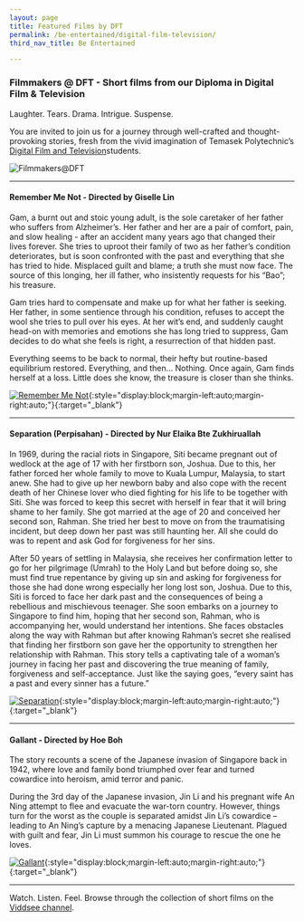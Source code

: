 ```yaml
---
layout: page
title: Featured Films by DFT
permalink: /be-entertained/digital-film-television/
third_nav_title: Be Entertained

---
```

### Filmmakers @ DFT - Short films from our Diploma in Digital Film & Television ###
Laughter. Tears. Drama. Intrigue. Suspense.

You are invited to join us for a journey through well-crafted and thought-provoking stories, fresh from the vivid imagination of Temasek Polytechnic’s <a href="https://www.viddsee.com/channel/filmmakersdft" target="_blank">Digital Film and Television</a>students.

![Filmmakers@DFT]({{site.baseurl}}/images/DFTBanner.jpg)

---
#### Remember Me Not - Directed by Giselle Lin
Gam, a burnt out and stoic young adult, is the sole caretaker of her father who suffers from Alzheimer’s. Her father and her are a pair of comfort, pain, and slow healing - after an accident many years ago that changed their lives forever. She tries to uproot their family of two as her father’s condition deteriorates, but is soon confronted with the past and everything that she has tried to hide. Misplaced guilt and blame; a truth she must now face. The source of this longing, her ill father, who insistently requests for his “Bao”; his treasure.

Gam tries hard to compensate and make up for what her father is seeking. Her father, in some sentience through his condition, refuses to accept the wool she tries to pull over his eyes. At her wit’s end, and suddenly caught head-on with memories and emotions she has long tried to suppress, Gam decides to do what she feels is right, a resurrection of that hidden past.

Everything seems to be back to normal, their hefty but routine-based equilibrium restored. Everything, and then... Nothing. Once again, Gam finds herself at a loss. Little does she know, the treasure is closer than she thinks.

[![Remember Me Not]({{site.baseurl}}/images/BeEntertained-DFT-Remember.JPG)](https://www.viddsee.com/video/remember-me-not/uaf1f?channel=filmmakersdft){:style="display:block;margin-left:auto;margin-right:auto;"}{:target="_blank"}

---

#### Separation (Perpisahan) - Directed by Nur Elaika Bte Zukhiruallah
In 1969, during the racial riots in Singapore, Siti became pregnant out of wedlock at the age of 17 with her firstborn son, Joshua. Due to this, her father forced her whole family to move to Kuala Lumpur, Malaysia, to start anew. She had to give up her newborn baby and also cope with the recent death of her Chinese lover who died fighting for his life to be together with Siti. She was forced to keep this secret with herself in fear that it will bring shame to her family. She got married at the age of 20 and conceived her second son, Rahman. She tried her best to move on from the traumatising incident, but deep down her past was still haunting her. All she could do was to repent and ask God for forgiveness for her sins.

After 50 years of settling in Malaysia, she receives her confirmation letter to go for her pilgrimage (Umrah) to the Holy Land but before doing so, she must find true repentance by giving up sin and asking for forgiveness for those she had done wrong especially her long lost son, Joshua. Due to this, Siti is forced to face her dark past and the consequences of being a rebellious and mischievous teenager. She soon embarks on a journey to Singapore to find him, hoping that her second son, Rahman, who is accompanying her, would understand her intentions. She faces obstacles along the way with Rahman but after knowing Rahman’s secret she realised that finding her firstborn son gave her the opportunity to strengthen her relationship with Rahman. This story tells a captivating tale of a woman’s journey in facing her past and discovering the true meaning of family, forgiveness and self-acceptance. Just like the saying goes, “every saint has a past and every sinner has a future.”

[![Separation]({{site.baseurl}}/images/BeEntertained-DFT-Separation.JPG)](https://www.viddsee.com/video/separation-perpisahan/eniop?channel=filmmakersdft){:style="display:block;margin-left:auto;margin-right:auto;"}{:target="_blank"}

---

#### Gallant - Directed by Hoe Boh
The story recounts a scene of the Japanese invasion of Singapore back in 1942, where love and family bond triumphed over fear and turned cowardice into heroism, amid terror and panic.

During the 3rd day of the Japanese invasion, Jin Li and his pregnant wife An Ning attempt to flee and evacuate the war-torn country. However, things turn for the worst as the couple is separated amidst Jin Li’s cowardice – leading to An Ning’s capture by a menacing Japanese Lieutenant. Plagued with guilt and fear, Jin Li must summon his courage to rescue the one he loves.

[![Gallant]({{site.baseurl}}/images/BeEntertained-DFT-Gallant.JPG)](https://www.viddsee.com/video/gallant/1ecs8?channel=filmmakersdft){:style="display:block;margin-left:auto;margin-right:auto;"}{:target="_blank"}

---

Watch. Listen. Feel. Browse through the collection of short films on the <a href="https://www.viddsee.com/channel/filmmakersdft" target="_blank">Viddsee channel</a>.
